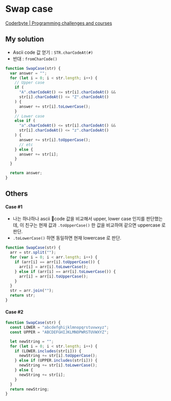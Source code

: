 # Swap case

[Coderbyte | Programming challenges and courses](https://coderbyte.com/results/tkhwang:Swap%20Case:JavaScript)

## My solution

- Ascii code 값 얻기 : `STR.charCodeAt(#)`
- 반대 : `fromCharCode()`

```javascript
function SwapCase(str) {
  var answer = "";
  for (let i = 0; i < str.length; i++) {
    // Upper case
    if (
      "A".charCodeAt() <= str[i].charCodeAt() &&
      str[i].charCodeAt() <= "Z".charCodeAt()
    ) {
      answer += str[i].toLowerCase();
    }
    // Lower case
    else if (
      "a".charCodeAt() <= str[i].charCodeAt() &&
      str[i].charCodeAt() <= "z".charCodeAt()
    ) {
      answer += str[i].toUpperCase();
      // etc
    } else {
      answer += str[i];
    }
  }

  return answer;
}
```

## Others

#### Case #1

- 나는 하나하나 ascii code 값을 비교해서 upper, lower case 인지를 판단했는데, 이 친구는 현재 값과 `.toUpperCase()` 한 값을 비교하여 같으면 uppercase 로 판단.
- `.toLowerCase()` 하면 동일하면 현재 lowercase 로 판단.

```javascript
function SwapCase(str) {
  arr = str.split("");
  for (var i = 0; i < arr.length; i++) {
    if (arr[i] == arr[i].toUpperCase()) {
      arr[i] = arr[i].toLowerCase();
    } else if (arr[i] == arr[i].toLowerCase()) {
      arr[i] = arr[i].toUpperCase();
    }
  }
  str = arr.join("");
  return str;
}
```

#### Case #2

```javascript
function SwapCase(str) {
  const LOWER = "abcdefghijklmnopqrstuvwxyz";
  const UPPER = "ABCDEFGHIJKLMNOPWRSTUVWXYZ";

  let newString = "";
  for (let i = 0; i < str.length; i++) {
    if (LOWER.includes(str[i])) {
      newString += str[i].toUpperCase();
    } else if (UPPER.includes(str[i])) {
      newString += str[i].toLowerCase();
    } else {
      newString += str[i];
    }
  }
  return newString;
}
```
